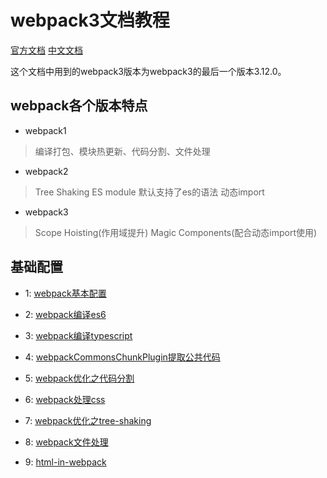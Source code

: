 # webpack3文档教程

[官方文档](https://webpack.js.org/)
[中文文档](https://doc.webpack-china.org/)

这个文档中用到的webpack3版本为webpack3的最后一个版本3.12.0。

## webpack各个版本特点

* webpack1

> 编译打包、模块热更新、代码分割、文件处理

* webpack2

> Tree Shaking
> ES module 默认支持了es的语法
> 动态import

* webpack3

> Scope Hoisting(作用域提升)
> Magic Components(配合动态import使用)

## 基础配置

* 1: [webpack基本配置](./1.webpack基本配置/)

* 2: [webpack编译es6](./2.webpack编译es6/)

* 3: [webpack编译typescript](./3.webpack编译typescript/)

* 4: [webpackCommonsChunkPlugin提取公共代码](./4.webpack提取公共代码/)

* 5: [webpack优化之代码分割](./5.webpack代码分割/)

* 6: [webpack处理css](./6.webpack处理css/)

* 7: [webpack优化之tree-shaking](./7.webpack优化之tree-shaking/)

* 8: [webpack文件处理](./8.webpack文件处理/)

* 9: [html-in-webpack](./9.html-in-webpack/)